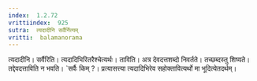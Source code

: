 ```yaml
---
index:  1.2.72
vrittiindex:  925
sutra:  त्यदादीनि सर्वैर्नित्यम्
vritti:  balamanorama 
---
```


त्यदादीनि। सर्वैरिति। त्यदादिभिरितरैश्चेत्यर्थः। ताविति। अत्र देवदत्तशब्दो निवर्तते। तच्छब्दस्तु शिष्यते। तद्देवदत्ताविति न भवति। `सर्वैः किम् ?। प्रत्यासत्त्या त्यदादिभिरेव सहोक्तावित्यर्थो मा भूदित्येतदर्थम्। 

